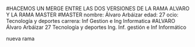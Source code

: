 #HACEMOS UN MERGE ENTRE LAS DOS VERSIONES DE LA RAMA ALVARO Y LA RAMA MASTER
#MASTER
nombre: Álvaro Arbáizar
edad: 27
ocio: Tecnología y deportes
carrera: Inf Gestion e Ing Informatica
#ALVARO
<nombre>Álvaro Arbáizar</nombre>
<edad>27</edad>
<ocio>Tecnología y deportes</ocio>
<carrera>Ing. Inf. gestión e Inf Informático</carrera>

nueva rama
